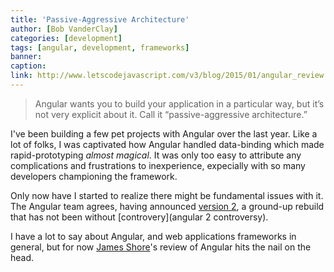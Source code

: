 ```yaml
---
title: 'Passive-Aggressive Architecture'
author: [Bob VanderClay]
categories: [development]
tags: [angular, development, frameworks]
banner:
caption:
link: http://www.letscodejavascript.com/v3/blog/2015/01/angular_review
---
```


> Angular wants you to build your application in a particular way, but it’s not very explicit about it. Call it “passive-aggressive architecture.”

I've been building a few pet projects with Angular over the last year. Like a lot of folks, I was captivated how Angular handled data-binding which made rapid-prototyping *almost magical*. It was only too easy to attribute any complications and frustrations to inexperience, expecially with so many developers championing the framework.

Only now have I started to realize there might be fundamental issues with it. The Angular team agrees, having announced [version 2](http://jaxenter.com/angular-2-0-112094.html), a ground-up rebuild that has not been without [controvery](angular 2 controversy).

I have a lot to say about Angular, and web applications frameworks in general, but for now [James Shore](https://twitter.com/jamesshore)'s review of Angular hits the nail on the head.
